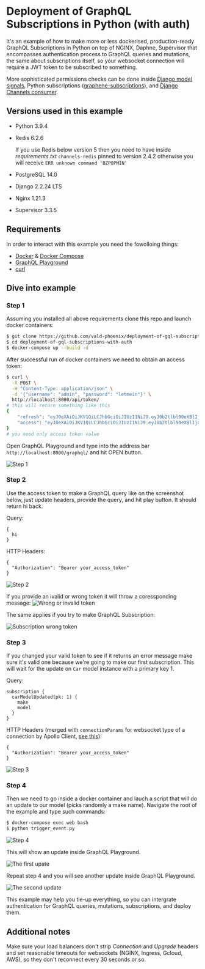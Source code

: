 # Deployment of GraphQL Subscriptions in Python (with auth)

It's an example of how to make more or less dockerised, production-ready
GraphQL Subscriptions in Python on top of NGINX, Daphne, Supervisor that
encompasses authentication process to GraphQL queries and mutations, the same
about subscriptions itself, so your websocket connection will require a JWT
token to be subscribed to something.

More sophisticated permissions checks can be done inside
[Django model signals](https://docs.djangoproject.com/en/2.2/topics/signals/),
Python subscriptions
([graphene-subscriptions](https://github.com/jaydenwindle/graphene-subscriptions)),
and [Django Channels consumer](https://channels.readthedocs.io/en/2.x/topics/consumers.html).

## Versions used in this example

- Python 3.9.4

- Redis 6.2.6

  If you use Redis below version 5 then you need to have inside *requirements.txt*
  `channels-redis` pinned to version 2.4.2 otherwise you will receive
  `ERR unknown command 'BZPOPMIN'`

- PostgreSQL 14.0

- Django 2.2.24 LTS

- Nginx 1.21.3

- Supervisor 3.3.5

## Requirements

In order to interact with this example you need the fowolloing things:

- [Docker](https://docs.docker.com/engine/install/) & [Docker Compose](https://docs.docker.com/compose/install/)
- [GraphQL Playground](https://github.com/graphql/graphql-playground)
- [curl](https://curl.se/download.html)

## Dive into example

### Step 1

Assuming you installed all above requirements clone this repo and launch
docker containers:

```sh
$ git clone https://github.com/vald-phoenix/deployment-of-gql-subscriptions-with-auth.git
$ cd deployment-of-gql-subscriptions-with-auth
$ docker-compose up --build -d
```

After successful run of docker containers we need to obtain an access token:

```sh
$ curl \
  -X POST \
  -H "Content-Type: application/json" \
  -d '{"username": "admin", "password": "letmein"}' \
  http://localhost:8000/api/token/
# this will return something like this
{
    "refresh": "eyJ0eXAiOiJKV1QiLCJhbGciOiJIUzI1NiJ9.eyJ0b2tlbl90eXBlIjoicmVmcmVzaCIsImV4cCI6MTYzNDcyOTUzMywianRpIjoiODJkMTUyYzdiNjI0NGQwNzlhMTcwNTU0ZDI1MTI0MmQiLCJ1c2VyX2lkIjoxfQ.Gstb6RX4ga5yp9eosAPhRGJo1iNemGywvQYQqm7ZSjc",
    "access": "eyJ0eXAiOiJKV1QiLCJhbGciOiJIUzI1NiJ9.eyJ0b2tlbl90eXBlIjoiYWNjZXNzIiwiZXhwIjoxNjM0NjQzNDMzLCJqdGkiOiJlNGFiNjQyZDgyM2Q0NmNmYmE1YTRjZWNhNzAyNDhhNCIsInVzZXJfaWQiOjF9.g-qqbTJZ5HiCez8d_VgveMn4Z95oTLo9rtFev0aDWqA"
}
# you need only access token value
```

Open GraphQL Playground and type into the address bar
`http://localhost:8000/graphql/` and hit OPEN button.

![Step 1](media/step_1.png)

### Step 2

Use the access token to make a GraphQL query like on the screenshot below,
just update headers, provide the query, and hit play button. It should return
hi back.

Query:

```
{
  hi
}
```

HTTP Headers:

```
{
  "Authorization": "Bearer your_access_token"
}
```



![Step 2](media/step_2.png)

If you provide an ivalid or wrong token it will throw a coressponding message:
![Wrong or invalid token](media/gql_query_wrong_token.png)

The same applies if you try to make GraphQL Subscription:

![Subscription wrong token](media/gql_subscription_wrong_token.png)

### Step 3

If you changed your valid token to see if it returns an error message make
sure it's valid one because we're going to make our first subscription. This
will wait for the update on `Car` model instance with a primary key 1.

Query:

```
subscription {
  carModelUpdated(pk: 1) {
    make
    model
  }
}
```

HTTP Headers (merged with `connectionParams` for websocket type of a
connection by Apollo Client,
[see this](https://www.apollographql.com/docs/graphql-subscriptions/authentication/)):

```
{
  "Authorization": "Bearer your_access_token"
}
```

![Step 3](media/step_3.png)

### Step 4

Then we need to go inside a docker container and lauch a script that will do
an update to our model (picks randomly a make name). Navigate the root of the
example and type such commands:

```sh
$ docker-compose exec web bash
$ python trigger_event.py
```



![Step 4](media/step_4.png)

This will show an update inside GraphQL Playground.

![The first upate](media/first_update.png)

Repeat step 4 and you will see another update inside GraphQL Playground.

![The second update](media/second_update.png)

This example may help you tie-up everything, so you can intergrate
authentication for GraphQL queries, mutations, subscriptions, and deploy them.

## Additional notes

Make sure your load balancers don't strip *Connection* and *Upgrade* headers
and set reasonable timeouts for websockets (NGINX, Ingress, Gcloud, AWS), so
they don't reconnect every 30 seconds or so.
